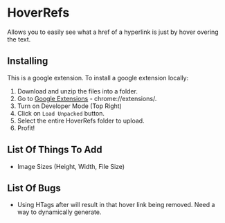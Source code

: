 # HoverRefs
Allows you to easily see what a href of a hyperlink is just by hover overing the text.

## Installing
This is a google extension. To install a google extension locally:
1. Download and unzip the files into a folder.
2. Go to [Google Extensions](chrome://extensions/) - chrome://extensions/.
3. Turn on Developer Mode (Top Right)
4. Click on `Load Unpacked` button.
5. Select the entire HoverRefs folder to upload.
6. Profit!

## List Of Things To Add
- Image Sizes (Height, Width, File Size)

## List Of Bugs
- Using HTags after will result in that hover link being removed. Need a way to dynamically generate.

